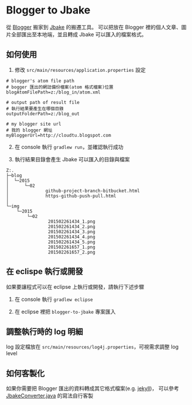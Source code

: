 # Blogger to Jbake

從 [Blogger](https://www.blogger.com) 搬家到 [Jbake](http://www.jbake.org/) 的搬遷工具。
可以把放在 Blogger 裡的個人文章、圖片全部匯出至本地端，並且轉成 Jbake 可以匯入的檔案格式。

## 如何使用

1. 修改 `src/main/resources/application.properties` 設定

  ```
  # blogger's atom file path
  # bogger 匯出的網誌備份檔案(atom 格式檔案)位置
  blogAtomFilePath=z:/blog_in/atom.xml

  # output path of result file
  # 執行結果要產生在哪個目錄
  outputFolderPath=z:/blog_out

  # my blogger site url
  # 我的 blogger 網址
  myBloggerUrl=http://cloudtu.blogspot.com
  ```

2. 在 console 執行 `gradlew run`，並確認執行成功

3. 執行結果目錄會產生 Jbake 可以匯入的目錄與檔案

  ```
  Z:.
  ├─blog
  │  └─2015
  │      └─02
  │              github-project-branch-bitbucket.html
  │              https-github-push-pull.html
  │
  └─img
      └─2015
          └─02
                  201502261434_1.png
                  201502261434_2.png
                  201502261434_3.png
                  201502261434_4.png
                  201502261434_5.png
                  201502261657_1.png
                  201502261657_2.png
  ```

## 在 eclispe 執行或開發

如果要讓程式可以在 eclipse 上執行或開發，請執行下述步驟

1. 在 console 執行 `gradlew eclipse`

2. 在 eclipse 裡把 `blogger-to-jbake` 專案匯入

## 調整執行時的 log 明細

log 設定檔放在 `src/main/resources/log4j.properties`，可視需求調整 log level

## 如何客製化

如果你需要把 Blogger 匯出的資料轉成其它格式檔案(e.g. [jekyll](http://jekyllrb.com/))，
可以參考  [JbakeConverter.java](https://github.com/cloudtu/blogger-to-jbake/blob/master/src/main/java/cloudtu/blog/JbakeConverter.java) 的寫法自行客製
